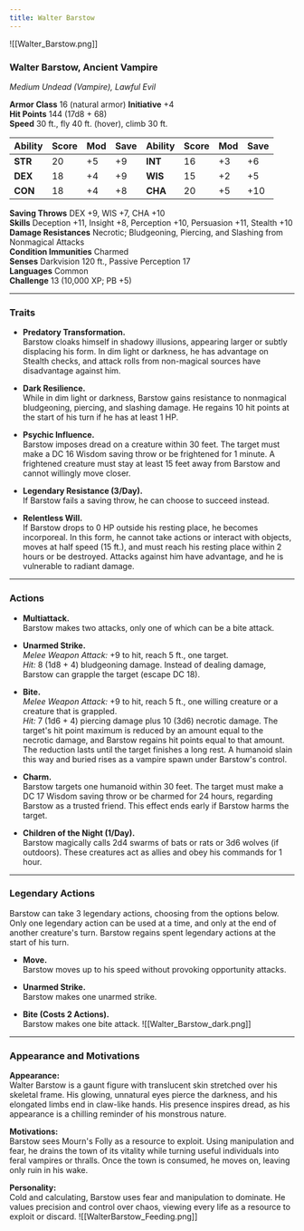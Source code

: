 ```yaml
---
title: Walter Barstow
---
```

![[Walter_Barstow.png]]
### **Walter Barstow, Ancient Vampire**

*Medium Undead (Vampire), Lawful Evil*

**Armor Class** 16 (natural armor)                                  **Initiative** +4  
**Hit Points** 144 (17d8 + 68)  
**Speed** 30 ft., fly 40 ft. (hover), climb 30 ft.

| Ability   | Score | Mod | Save | Ability   | Score | Mod | Save |
|-----------|-------|-----|------|-----------|-------|-----|------|
| **STR**   | 20    | +5  | +9   | **INT**   | 16    | +3  | +6   |
| **DEX**   | 18    | +4  | +9   | **WIS**   | 15    | +2  | +5   |
| **CON**   | 18    | +4  | +8   | **CHA**   | 20    | +5  | +10  |

**Saving Throws** DEX +9, WIS +7, CHA +10  
**Skills** Deception +11, Insight +8, Perception +10, Persuasion +11, Stealth +10  
**Damage Resistances** Necrotic; Bludgeoning, Piercing, and Slashing from Nonmagical Attacks  
**Condition Immunities** Charmed  
**Senses** Darkvision 120 ft., Passive Perception 17  
**Languages** Common  
**Challenge** 13 (10,000 XP; PB +5)

---

### **Traits**

- **Predatory Transformation.**  
  Barstow cloaks himself in shadowy illusions, appearing larger or subtly displacing his form. In dim light or darkness, he has advantage on Stealth checks, and attack rolls from non-magical sources have disadvantage against him.

- **Dark Resilience.**  
  While in dim light or darkness, Barstow gains resistance to nonmagical bludgeoning, piercing, and slashing damage. He regains 10 hit points at the start of his turn if he has at least 1 HP.

- **Psychic Influence.**  
  Barstow imposes dread on a creature within 30 feet. The target must make a DC 16 Wisdom saving throw or be frightened for 1 minute. A frightened creature must stay at least 15 feet away from Barstow and cannot willingly move closer.

- **Legendary Resistance (3/Day).**  
  If Barstow fails a saving throw, he can choose to succeed instead.

- **Relentless Will.**  
  If Barstow drops to 0 HP outside his resting place, he becomes incorporeal. In this form, he cannot take actions or interact with objects, moves at half speed (15 ft.), and must reach his resting place within 2 hours or be destroyed. Attacks against him have advantage, and he is vulnerable to radiant damage.

---

### **Actions**

- **Multiattack.**  
  Barstow makes two attacks, only one of which can be a bite attack.

- **Unarmed Strike.**  
  *Melee Weapon Attack:* +9 to hit, reach 5 ft., one target.  
  *Hit:* 8 (1d8 + 4) bludgeoning damage. Instead of dealing damage, Barstow can grapple the target (escape DC 18).

- **Bite.**  
  *Melee Weapon Attack:* +9 to hit, reach 5 ft., one willing creature or a creature that is grappled.  
  *Hit:* 7 (1d6 + 4) piercing damage plus 10 (3d6) necrotic damage. The target's hit point maximum is reduced by an amount equal to the necrotic damage, and Barstow regains hit points equal to that amount. The reduction lasts until the target finishes a long rest. A humanoid slain this way and buried rises as a vampire spawn under Barstow's control.

- **Charm.**  
  Barstow targets one humanoid within 30 feet. The target must make a DC 17 Wisdom saving throw or be charmed for 24 hours, regarding Barstow as a trusted friend. This effect ends early if Barstow harms the target.

- **Children of the Night (1/Day).**  
  Barstow magically calls 2d4 swarms of bats or rats or 3d6 wolves (if outdoors). These creatures act as allies and obey his commands for 1 hour.

---

### **Legendary Actions**

Barstow can take 3 legendary actions, choosing from the options below. Only one legendary action can be used at a time, and only at the end of another creature's turn. Barstow regains spent legendary actions at the start of his turn.

- **Move.**  
  Barstow moves up to his speed without provoking opportunity attacks.

- **Unarmed Strike.**  
  Barstow makes one unarmed strike.

- **Bite (Costs 2 Actions).**  
  Barstow makes one bite attack.
![[Walter_Barstow_dark.png]]
---

### **Appearance and Motivations**

**Appearance:**  
Walter Barstow is a gaunt figure with translucent skin stretched over his skeletal frame. His glowing, unnatural eyes pierce the darkness, and his elongated limbs end in claw-like hands. His presence inspires dread, as his appearance is a chilling reminder of his monstrous nature.

**Motivations:**  
Barstow sees Mourn's Folly as a resource to exploit. Using manipulation and fear, he drains the town of its vitality while turning useful individuals into feral vampires or thralls. Once the town is consumed, he moves on, leaving only ruin in his wake.

**Personality:**  
Cold and calculating, Barstow uses fear and manipulation to dominate. He values precision and control over chaos, viewing every life as a resource to exploit or discard.
![[WalterBarstow_Feeding.png]]